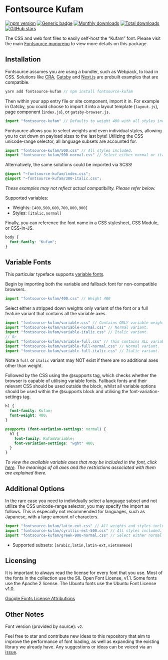 # Fontsource Kufam

[![npm version](https://badge.fury.io/js/fontsource-kufam.svg)](https://www.npmjs.com/package/fontsource-kufam) [![Generic badge](https://img.shields.io/badge/fontsource-passing-brightgreen)](https://github.com/fontsource/fontsource) [![Monthly downloads](https://badgen.net/npm/dm/fontsource-kufam)](https://github.com/fontsource/fontsource) [![Total downloads](https://badgen.net/npm/dt/fontsource-kufam)](https://github.com/fontsource/fontsource) [![GitHub stars](https://img.shields.io/github/stars/DecliningLotus/fontsource.svg?style=social&label=Star)](https://github.com/fontsource/fontsource/stargazers)

The CSS and web font files to easily self-host the “Kufam” font. Please visit the main [Fontsource monorepo](https://github.com/fontsource/fontsource) to view more details on this package.

## Installation

Fontsource assumes you are using a bundler, such as Webpack, to load in CSS. Solutions like [CRA](https://create-react-app.dev/), [Gatsby](https://www.gatsbyjs.org/) and [Next.js](https://nextjs.org/) are prebuilt examples that are compatible.

```javascript
yarn add fontsource-kufam // npm install fontsource-kufam
```

Then within your app entry file or site component, import it in. For example in Gatsby, you could choose to import it into a layout template (`layout.js`), page component (`index.js`), or `gatsby-browser.js`.

```javascript
import "fontsource-kufam" // Defaults to weight 400 with all styles included.
```

Fontsource allows you to select weights and even individual styles, allowing you to cut down on payload sizes to the last byte! Utilizing the CSS unicode-range selector, all language subsets are accounted for.

```javascript
import "fontsource-kufam/500.css" // All styles included.
import "fontsource-kufam/900-normal.css" // Select either normal or italic.
```

Alternatively, the same solutions could be imported via SCSS!

```scss
@import "~fontsource-kufam/index.css";
@import "~fontsource-kufam/300-italic.css";
```

_These examples may not reflect actual compatibility. Please refer below._

Supported variables:

- Weights: `[400,500,600,700,800,900]`
- Styles: `[italic,normal]`

Finally, you can reference the font name in a CSS stylesheet, CSS Module, or CSS-in-JS.

```css
body {
  font-family: "Kufam";
}
```

## Variable Fonts

This particular typeface supports [variable fonts](https://developer.mozilla.org/en-US/docs/Web/CSS/CSS_Fonts/Variable_Fonts_Guide).

Begin by importing both the variable and fallback font for non-compatible browsers.

```js
import "fontsource-kufam/400.css" // Weight 400
```

Select either a stripped down weights only variant of the font or a full feature variant that contains all the variable axes.

```js
import "fontsource-kufam/variable.css" // Contains ONLY variable weights and no other axes. Both normal and italic.
import "fontsource-kufam/variable-normal.css" // Normal variant.
import "fontsource-kufam/variable-italic.css" // Italic variant.
// Or
import "fontsource-kufam/variable-full.css" // This contains ALL variable axes. Font files are larger. Both normal and italic.
import "fontsource-kufam/variable-full-normal.css" // Normal variant.
import "fontsource-kufam/variable-full-italic.css" // Italic variant.
```

Note a `full` or `italic` variant may NOT exist if there are no additional axes other than weight.

Followed by the CSS using the @supports tag, which checks whether the browser is capable of utilising variable fonts. Fallback fonts and their relevant CSS should be used outside the block, whilst all variable options should be used within the @supports block and utilising the font-variation-settings tag.

```css
h1 {
  font-family: Kufam;
  font-weight: 400;
}

@supports (font-variation-settings: normal) {
  h1 {
    font-family: KufamVariable;
    font-variation-settings: "wght" 400;
  }
}
```

_To view the available variable axes that may be included in the font, click [here](https://fonts.google.com/variablefonts). The meanings of all axes and the restrictions associated with them are explained there._

## Additional Options

In the rare case you need to individually select a language subset and not utilize the CSS unicode-range selector, you may specify the import as follows. This is especially not recommended for languages, such as Japanese, with a large amount of characters.

```javascript
import "fontsource-kufam/latin-ext.css" // All weights and styles included.
import "fontsource-kufam/cyrillic-ext-500.css" // All styles included.
import "fontsource-kufam/greek-900-normal.css" // Select either normal or italic.
```

- Supported subsets: `[arabic,latin,latin-ext,vietnamese]`

## Licensing

It is important to always read the license for every font that you use.
Most of the fonts in the collection use the SIL Open Font License, v1.1. Some fonts use the Apache 2 license. The Ubuntu fonts use the Ubuntu Font License v1.0.

[Google Fonts License Attributions](https://fonts.google.com/attribution)

## Other Notes

Font version (provided by source): `v2`.

Feel free to star and contribute new ideas to this repository that aim to improve the performance of font loading, as well as expanding the existing library we already have. Any suggestions or ideas can be voiced via an [issue](https://github.com/fontsource/fontsource/issues).
